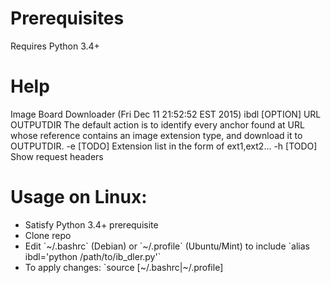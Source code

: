 <h1>Prerequisites</h1>
Requires Python 3.4+  

<h1>Help</h1>
Image Board Downloader (Fri Dec 11 21:52:52 EST 2015)  
ibdl [OPTION] URL OUTPUTDIR  
The default action is to identify every anchor found at URL whose reference contains an  
image extension type, and download it to OUTPUTDIR.  
-e [TODO] Extension list in the form of ext1,ext2...  
-h [TODO] Show request headers

<h1>Usage on Linux:  </h1>
<ul>
<li>Satisfy Python 3.4+ prerequisite</li>
<li>Clone repo</li>
<li>Edit `~/.bashrc` (Debian) or `~/.profile` (Ubuntu/Mint) to include `alias ibdl='python /path/to/ib_dler.py'`</li>
<li>To apply changes: `source [~/.bashrc|~/.profile]</li>
</ul>
